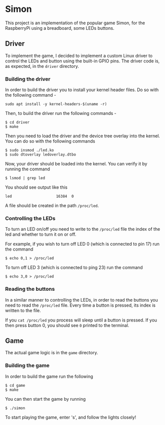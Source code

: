 # Simon

This project is an implementation of the popular game Simon, for the RaspberryPi using a breadboard, some LEDs buttons.

## Driver

To implement the game, I decided to implement a custom Linux driver to control the LEDs and button using the built-in GPIO pins. The driver code is, as expected, in the `driver` directory.

### Building the driver

In order to build the driver you to install your kernel header files. Do so with the following command - 

```shell
sudo apt install -y kernel-headers-$(uname -r)
```

Then, to build the driver run the following commands - 
```shell
$ cd driver
$ make
```

Then you need to load the driver and the device tree overlay into the kernel. You can do so with the following commands

```shell
$ sudo insmod ./led.ko
$ sudo dtoverlay ledoverlay.dtbo
```

Now, your driver should be loaded into the kernel. You can verify it by running the command 

```shell
$ lsmod | grep led
```

You should see output like this 

```
led                    16384  0
```

A file should be created in the path `/proc/led`.

### Controlling the LEDs

To turn an LED on/off you need to write to the `/proc/led` file the index of the led and whether to turn it on or off. 

For example, if you wish to turn off LED 0 (which is connected to pin 17) run the command 

```shell
$ echo 0,1 > /proc/led
```

To turn off LED 3 (which is connected to ping 23) run the command

```shell
$ echo 3,0 > /proc/led
```

### Reading the buttons

In a similar manner to controlling the LEDs, in order to read the buttons you need to read the `/proc/led` file. Every time a button is pressed, its index is written to the file.

If you `cat /proc/led` you process will sleep until a button is pressed.
If you then press button 0, you should see `0` printed to the terminal.

## Game

The actual game logic is in the `game` directory.

### Building the game

In order to build the game run the following 

```shell
$ cd game
$ make
```

You can then start the game by running 

```shell
$ ./simon
```

To start playing the game, enter 's', and follow the lights closely!

